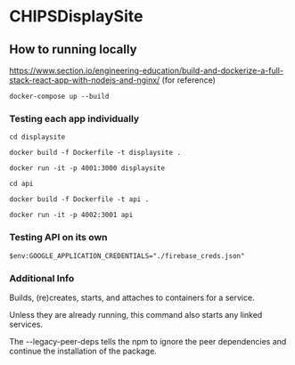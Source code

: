 # CHIPSDisplaySite

## How to running locally
https://www.section.io/engineering-education/build-and-dockerize-a-full-stack-react-app-with-nodejs-and-nginx/ (for reference)

`docker-compose up --build`


### Testing each app individually

`cd displaysite`

`docker build -f Dockerfile -t displaysite .`

`docker run -it -p 4001:3000 displaysite`

`cd api`

`docker build -f Dockerfile -t api .`

`docker run -it -p 4002:3001 api`

### Testing API on its own
`$env:GOOGLE_APPLICATION_CREDENTIALS="./firebase_creds.json"`

### Additional Info
Builds, (re)creates, starts, and attaches to containers for a service.

Unless they are already running, this command also starts any linked services.

The --legacy-peer-deps tells the npm to ignore the peer dependencies and continue the installation of the package.

